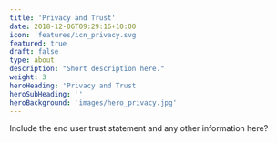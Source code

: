 ```yaml
---
title: 'Privacy and Trust'
date: 2018-12-06T09:29:16+10:00
icon: 'features/icn_privacy.svg'
featured: true
draft: false
type: about
description: "Short description here."
weight: 3
heroHeading: 'Privacy and Trust'
heroSubHeading: ''
heroBackground: 'images/hero_privacy.jpg'
---
```


Include the end user trust statement and any other information here?